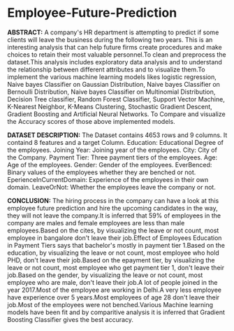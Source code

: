 # Employee-Future-Prediction
**ABSTRACT:**
        A company's HR department is attempting to predict if some clients will leave the business during the following two years. This is an interesting analysis that can help future firms create procedures and make choices to retain their most valuable personnel.To clean and preprocess the dataset.This analysis includes exploratory data analysis and to understand the relationship between different attributes and to visualize them.To implement the various machine learning models likes logistic regression, Naive bayes Classifier on Gaussian Distribution, Naive bayes Classifier on Bernoulli Distribution, Naive bayes Classifier on Multinomial Distribution, Decision Tree classifier, Random Forest Classifier, Support Vector Machine, K-Nearest Neighbor, K-Means Clustering, Stochastic Gradient Descent, Gradient Boosting and Artificial Neural Networks. To Compare and visualize the Accuracy scores of those above implemented models.
        
**DATASET DESCRIPTION:**
The Dataset contains 4653 rows and 9 columns. It containd 8 features and a target Column.
Education: Educational Degree of the employees.
Joining Year: Joining year of the employees.
City: City of the Company.
Payment Tier: Three payment tiers of the employees.
Age: Age of the employees.
Gender: Gender of the employees.
EverBenced: Binary values of the employees whether they are benched or not.
EperienceInCurrentDomain: Experience of the employees in their own domain.
LeaveOrNot: Whether the employees leave the company or not.

**CONCLUSION:**
         The hiring process in the company can have a look at this employee future prediction and hire the upcoming candidates in the way, they will not leave the company.It is inferred that 59% of employees in the company are males and female employees are less than male employees.Based on the cites, by visualizing the leave or not count, most employee in bangalore don't leave their job.Effect of Employees Education in Payment Tiers says that bachelor's mostly in payment tier 1.Based on the education, by visualizing the leave or not count, most employee who hold PHD, don't leave their job.Based on the epayment tier, by visualizing the leave or not count, most employee who get payment tier 1, don't leave their job.Based on the gender, by visualizing the leave or not count, most employee who are male, don't leave their job.A lot of people joined in the year 2017.Most of the employee are working in Delhi.A very less employee have experience over 5 years.Most employees of age 28 don't leave their job.Most of the employees were not benched.Various Machine learning models have been fit and by comparitive analysis it is inferred that Gradient Boosting Classifier gives the best accuracy.
